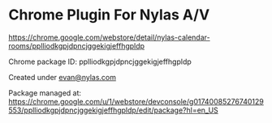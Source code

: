 # Chrome Plugin For Nylas A/V

https://chrome.google.com/webstore/detail/nylas-calendar-rooms/pplliodkgpjdpncjggekigjeffhgpldp

Chrome package ID: pplliodkgpjdpncjggekigjeffhgpldp

Created under evan@nylas.com

Package managed at: https://chrome.google.com/u/1/webstore/devconsole/g01740085276740129553/pplliodkgpjdpncjggekigjeffhgpldp/edit/package?hl=en_US

